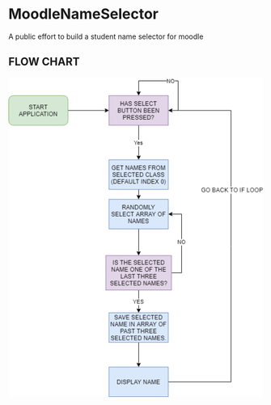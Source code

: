 # MoodleNameSelector
A public effort to build a student name selector for moodle

## FLOW CHART
![](https://raw.githubusercontent.com/MilanDonhowe/MoodleNameSelector/master/MOODLE%20NAME%20SELECTOR.png)
